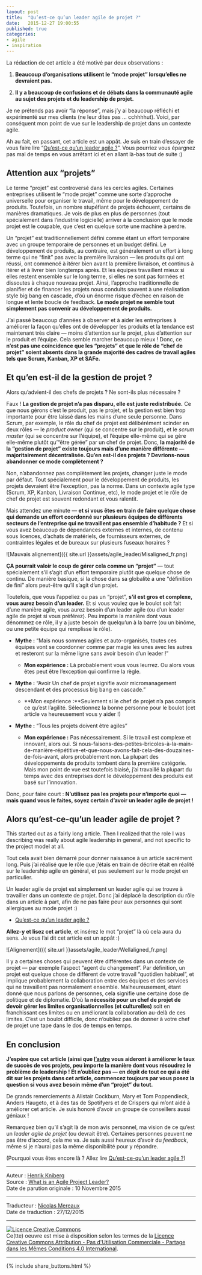 ```yaml
---
layout: post
title:  "Qu’est-ce qu’un leader agile de projet ?"
date:   2015-12-27 19:00:55
published: true
categories: 
- agile
- inspiration
---
```

La rédaction de cet article a été motivé par deux observations :

1. **Beaucoup d’organisations utilisent le “mode projet” lorsqu’elles ne devraient pas.**

2. **Il y a beaucoup de confusions et de débats dans la communauté agile au sujet des projets et du leadership de projet.**

Je ne prétends pas avoir “la réponse”, mais j’y ai beaucoup réfléchi et expérimenté sur mes clients (ne leur dites pas … cchhhhut). Voici, par conséquent mon point de vue sur le leadership de projet dans un contexte agile.

Ah au fait, en passant, cet article est un appât. Je suis en train d’essayer de vous faire lire “[Qu’est-ce qu’un leader agile ?](http://www.les-traducteurs-agiles.org/agile/inspiration/2015/12/15/qu-est-ce-que-qu-un-leader-agile.html)”. Vous pourriez vous épargnez pas mal de temps en vous arrêtant ici et en allant là-bas tout de suite :)

## Attention aux “projets”

Le terme “projet” est controversé dans les cercles agiles. Certaines entreprises utilisent le “mode projet” comme une sorte d’approche universelle pour organiser le travail, même pour le développement de produits. Toutefois, un nombre stupéfiant de projets échouent, certains de manières dramatiques. Je vois de plus en plus de personnes (tout spécialement dans l’industrie logicielle) arriver à la conclusion que le mode projet est le coupable, que c’est en quelque sorte une machine à perdre.

Un “projet” est traditionnellement défini comme étant un effort temporaire avec un groupe temporaire de personnes et un budget défini. Le développement de produits, au contraire, est généralement un effort à long terme qui ne “finit” pas avec la première livraison — les produits qui ont réussi, ont commencé à itérer bien avant la première livraison, et continus à itérer et à livrer bien longtemps après. Et les équipes travaillent mieux si elles restent ensemble sur le long terme, si elles ne sont pas formées et dissoutes à chaque nouveau projet. Ainsi, l’approche traditionnelle de planifier et de financer les projets nous conduits souvent à une réalisation style big bang en cascade, d’où un énorme risque d’échec en raison de longue et lente boucle de feedback. **Le mode projet ne semble tout simplement pas convenir au développement de produits.**

J’ai passé beaucoup d’années à observer et à aider les entreprises à améliorer la façon qu’elles ont de développer les produits et la tendance est maintenant très claire — moins d’attention sur le projet, plus d’attention sur le produit et l’équipe. Cela semble marcher beaucoup mieux ! Donc, ce **n’est pas une coïncidence que les “projets” et que le rôle de “chef de projet” soient absents dans la grande majorité des cadres de travail agiles tels que Scrum, Kanban, XP et SAFe.**

## Et qu’en est-il de la gestion de projet ?

Alors qu’advient-il des chefs de projets ? Ne sont-ils plus nécessaire ?

Faux ! **La gestion de projet n’a pas disparu, elle est juste redistribuée.** Ce que nous gérons c’est le produit, pas le projet, et la gestion est bien trop importante pour être laissé dans les mains d’une seule personne. Dans Scrum, par exemple, le rôle du chef de projet est délibérément scinder en deux rôles — le _product owner_ (qui se concentre sur le produit), et le _scrum master_ (qui se concentre sur l’équipe), et l’équipe elle-même qui se gère elle-même plutôt qu’“être gérée” par un chef de projet. Donc, **la majorité de la “gestion de projet” existe toujours mais d’une manière différente — majoritairement décentralisée. Qu’en est-il des projets ? Devrions-nous abandonner ce mode complètement ?**

Non, n’abandonnez pas complètement les projets, changer juste le mode par défaut. Tout spécialement pour le développement de produits, les projets devraient être l’exception, pas la norme. Dans un contexte agile type (Scrum, XP, Kanban, Livraison Continue, etc), le mode projet et le rôle de chef de projet est souvent redondant et vous ralentit.

Mais attendez une minute — **et si vous êtes en train de faire quelque chose qui demande un effort coordonné sur plusieurs équipes de différents secteurs de l’entreprise qui ne travaillent pas ensemble d’habitude ?** Et si vous avez beaucoup de dépendances externes et internes, de contenu sous licences, d’achats de matériels, de fournisseurs externes, de contraintes légales et de bureaux sur plusieurs fuseaux horaires ?

![Mauvais alignement]({{ site.url }}assets/agile_leader/Misaligned_fr.png)

**ÇA pourrait valoir le coup de gérer cela comme un “projet”** — tout spécialement s’il s’agit d’un effort temporaire plutôt que quelque chose de continu. De manière basique, si la chose dans sa globalité a une “définition de fini” alors peut-être qu’il s’agit d’un projet.

Toutefois, que vous l’appeliez ou pas un “projet”, **s’il est gros et complexe, vous aurez besoin d’un leader.** Et si vous voulez que le boulot soit fait d’une manière agile, vous aurez besoin d’un leader agile (ou d’un leader agile de projet si vous préférez). Peu importe la manière dont vous dénommez ce rôle, il y a juste besoin de quelqu’un à la barre (ou un binôme, ou une petite équipe qui remplisse le rôle).

* **Mythe :** “Mais nous sommes agiles et auto-organisés, toutes ces équipes vont se coordonner comme par magie les unes avec les autres et resteront sur la même ligne sans avoir besoin d’un leader !”
  * **Mon expérience :** Là probablement vous vous leurrez. Ou alors vous êtes peut être l’exception qui confirme la règle.

* **Mythe :** “Avoir Un chef de projet signifie avoir micromanagement descendant et des processus big bang en cascade.”
  * **Mon expérience :**Seulement si le chef de projet n’a pas compris ce qu’est l’agilité. Sélectionnez la bonne personne pour le boulot (cet article va heureusement vous y aider !)

* **Mythe :** “Tous les projets doivent être agiles”
  * **Mon expérience :** Pas nécessairement. Si le travail est complexe et innovant, alors oui. Si nous-faisons-des-petites-bricoles-à-la-main-de-manière-répétitive-et-que-nous-avons-fait-cela-des-douzaines-de-fois-avant, alors probablement non. La plupart des développements de produits tombent dans la première catégorie. Mais mon point de vue est toutefois biaisé, j’ai travaillé la plupart du temps avec des entreprises dont le développement des produits est basé sur l’innovation.

Donc, pour faire court : **N’utilisez pas les projets pour n’importe quoi — mais quand vous le faites, soyez certain d’avoir un leader agile de projet !**

## Alors qu’est-ce-qu’un leader agile de projet ?

This started out as a fairly long article. Then I realized that the role I was describing was really about agile leadership in general, and not specific to the project model at all.

Tout cela avait bien démarré pour donner naissance à un article sacrément long. Puis j’ai réalisé que le rôle que j’étais en train de décrire était en réalité sur le leadership agile en général, et pas seulement sur le mode projet en particulier.

Un leader agile de projet est simplement un leader agile qui se trouve à travailler dans un contexte de projet. Donc j’ai déplacé la description du rôle dans un article à part, afin de ne pas faire peur aux personnes qui sont allergiques au mode projet :)

* [Qu’est-ce qu’un leader agile ?](http://www.les-traducteurs-agiles.org/agile/inspiration/2015/12/15/qu-est-ce-que-qu-un-leader-agile.html)

**Allez-y et lisez cet article**, et insérez le mot “projet” là où cela aura du sens. Je vous l’ai dit cet article est un appât :)

![Alignement]({{ site.url }}assets/agile_leader/Wellaligned_fr.png)

Il y a certaines choses qui peuvent être différentes dans un contexte de projet — par exemple l’aspect “agent du changement”. Par définition, un projet est quelque chose de différent de votre travail “quotidien habituel”, et implique probablement la collaboration entre des équipes et des services qui ne travaillent pas normalement ensemble. Malheureusement, étant donné que nous parlons de personnes, cela signifie une certaine dose de politique et de diplomatie. D’où **la nécessité pour un chef de projet de devoir gérer les limites organisationnelles (et culturelles)** soit en franchissant ces limites ou en améliorant la collaboration au-delà de ces limites. C’est un boulot difficile, donc n’oubliez pas de donner à votre chef de projet une tape dans le dos de temps en temps.

## En conclusion

**J’espère que cet article (ainsi que [l’autre](http://www.les-traducteurs-agiles.org/agile/inspiration/2015/12/15/qu-est-ce-que-qu-un-leader-agile.html) vous aideront à améliorer le taux de succès de vos projets, peu importe la manière dont vous résoudrez le problème de leadership ! Et n’oubliez pas — en dépit de tout ce qui a été dit sur les projets dans cet article, commencez toujours par vous posez la question si vous avez besoin même d’un “projet” du tout.**

De grands remerciements à Alistair Cockburn, Mary et Tom Poppendieck, Anders Haugeto, et à des tas de Spotifyers et de Crispers qui m’ont aidé à améliorer cet article. Je suis honoré d’avoir un groupe de conseillers aussi géniaux !

Remarquez bien qu’il s’agit là de mon avis personnel, ma vision de ce qu’est un _leader agile de projet_ (ou devrait être). Certaines personnes peuvent ne pas être d’accord, cela me va. Je suis aussi heureux d’avoir du _feedback_, même si je n’aurai pas la même disponibilité pour y répondre.

(Pourquoi vous êtes encore là ? Allez lire [Qu’est-ce-qu’un leader agile ?](http://www.les-traducteurs-agiles.org/agile/inspiration/2015/12/15/qu-est-ce-que-qu-un-leader-agile.html))

---  
Auteur : [Henrik Kniberg](https://www.crisp.se/konsulter/henrik-kniberg)  
Source : [What is an Agile Project Leader?](http://blog.crisp.se/2015/11/10/henrikkniberg/what-is-an-agile-project-leader)  
Date de parution originale : 10 Novembre 2015  

---
Traducteur : [Nicolas Mereaux](http://www.les-traducteurs-agiles.org/traducteurs/)  
Date de traduction : 27/12/2015  

---

<a rel="license" href="http://creativecommons.org/licenses/by-nc-sa/4.0/"><img alt="Licence Creative Commons" style="border-width:0" src="http://i.creativecommons.org/l/by-nc-sa/4.0/88x31.png" /></a><br />Ce(tte) oeuvre est mise à disposition selon les termes de la <a rel="license" href="http://creativecommons.org/licenses/by-nc-sa/4.0/">Licence Creative Commons Attribution - Pas d'Utilisation Commerciale - Partage dans les Mêmes Conditions 4.0 International</a>.

---

{% include share_buttons.html %}

